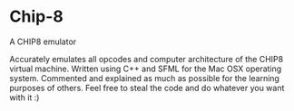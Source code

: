 # Chip-8
A CHIP8 emulator

Accurately emulates all opcodes and computer architecture of the CHIP8 virtual machine. Written using C++ and SFML for the Mac OSX operating system. Commented and explained as much as possible for the learning purposes of others. Feel free to steal the code and do whatever you want with it :)
